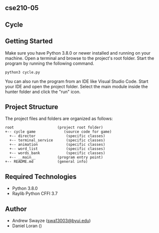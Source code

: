 ## cse210-05
## Cycle


## Getting Started
Make sure you have Python 3.8.0 or newer installed and running on your machine. Open a terminal and browse to the project's root folder. Start the program by running the following command.
```
python3 cycle.py 
```
You can also run the program from an IDE like Visual Studio Code. Start your IDE and open the project folder. Select the main module inside the hunter folder and click the "run" icon.

## Project Structure
The project files and folders are organized as follows:
```
root                    (project root folder)
+-- cycle game             (source code for game)
  +-- director              (specific classes)
  +-- terminal_service      (specific classes)
  +-- animation             (specific classes)
  +-- word_list             (specific classes)
  +-- words_bank            (specific classes)
  +-- __main__          (program entry point)
+-- README.md           (general info)
```

## Required Technologies
* Python 3.8.0
* Raylib Python CFFI 3.7

## Author
* Andrew Swayze (swa13003@byui.edu)
* Daniel Loran ()